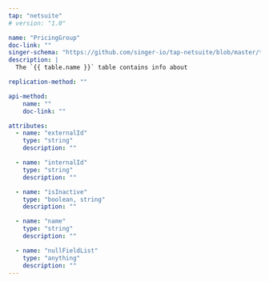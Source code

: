 ```yaml
---
tap: "netsuite"
# version: "1.0"

name: "PricingGroup"
doc-link: ""
singer-schema: "https://github.com/singer-io/tap-netsuite/blob/master/tap_netsuite/schemas/PricingGroup.json"
description: |
  The `{{ table.name }}` table contains info about 

replication-method: ""

api-method:
    name: ""
    doc-link: ""

attributes:
  - name: "externalId"
    type: "string"
    description: ""

  - name: "internalId"
    type: "string"
    description: ""

  - name: "isInactive"
    type: "boolean, string"
    description: ""

  - name: "name"
    type: "string"
    description: ""

  - name: "nullFieldList"
    type: "anything"
    description: ""
---
```

